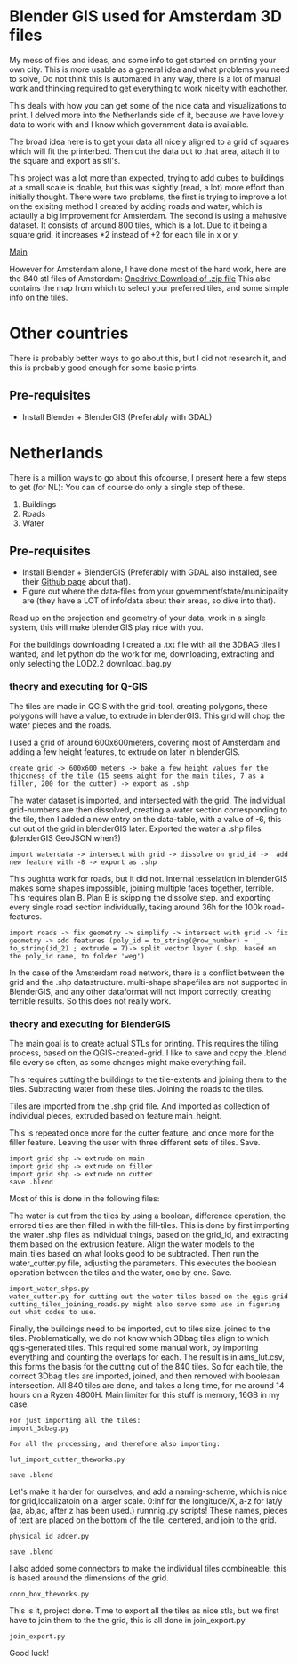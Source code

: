 # Blender GIS used for Amsterdam 3D files

My mess of files and ideas, and some info to get started on printing your own city. This is more usable as a general idea and what problems you need to solve, Do not think this is automated in any way, there is a lot of manual work and thinking required to get everything to work nicelty with eachother.

This deals with how you can get some of the nice data and visualizations to print. I delved more into the Netherlands side of it, because we have lovely data to work with and I know which government data is available. 

The broad idea here is to get your data all nicely aligned to a grid of squares which will fit the printerbed. Then cut the data out to that area, attach it to the square and export as stl's.

This project was a lot more than expected, trying to add cubes to buildings at a small scale is doable, but this was slightly (read, a lot) more effort than initially thought. There were two problems, the first is trying to improve a lot on the exisitng method I created by adding roads and water, which is actaully a big improvement for Amsterdam. The second is using a mahusive dataset. It consists of around 800 tiles, which is a lot. Due to it being a square grid, it increases *2 instead of +2 for each tile in x or y.


[Main](jurriandoornbos.github.com/blendergis_amsterdam_stl/imgs/overview.png)

However for Amsterdam alone, I have done most of the hard work, here are the 840 stl files of Amsterdam:
[Onedrive Download of .zip file](https://1drv.ms/u/s!AufxGaH9C4-Vgcx30R7lSQ14FjmNdA?e=1tjdWh)
This also contains the map from which to select your preferred tiles, and some simple info on the tiles.


# Other countries 
There is probably better ways to go about this, but I did not research it, and this is probably good enough for some basic prints.

## Pre-requisites
- Install Blender + BlenderGIS (Preferably with GDAL)

# Netherlands
There is a million ways to go about this ofcourse, I present here a few steps to get (for NL): 
You can of course do only a single step of these.

1. Buildings
2. Roads 
3. Water

## Pre-requisites
- Install Blender + BlenderGIS (Preferably with GDAL also installed, see their [Github page](https://github.com/domlysz/BlenderGIS/wiki/Install-and-usage) about that).
- Figure out where the data-files from your government/state/municipality are (they have a LOT of info/data about their areas, so dive into that).

Read up on the projection and geometry of your data, work in a single system, this will make blenderGIS play nice with you.

For the buildings downloading I created a .txt file with all the 3DBAG tiles I wanted, and let python do the work for me, downloading, extracting and only selecting the LOD2.2
    download_bag.py

### theory and executing for Q-GIS
The tiles are made in QGIS with the grid-tool, creating polygons, these polygons will have a value, to extrude in blenderGIS. This grid will chop the water pieces and the roads. 

I used a grid of around 600x600meters, covering most of Amsterdam and adding a few height features, to extrude on later in blenderGIS.

    create grid -> 600x600 meters -> bake a few height values for the thiccness of the tile (15 seems aight for the main tiles, 7 as a filler, 200 for the cutter) -> export as .shp

The water dataset is imported, and intersected with the grid, The individual grid-numbers are then dissolved, creating a water section corresponding to the tile, then I added a new entry on the data-table, with a value of -6, this cut out of the grid in blenderGIS later. Exported the water a .shp files (blenderGIS GeoJSON when?)

    import waterdata -> intersect with grid -> dissolve on grid_id ->  add new feature with -8 -> export as .shp

This oughtta work for roads, but it did not. Internal tesselation in blenderGIS makes some shapes impossible, joining multiple faces together, terrible. 
This requires plan B. Plan B is skipping the dissolve step. and exporting every single road section individually, taking around 36h for the 100k road-features.

    import roads -> fix geometry -> simplify -> intersect with grid -> fix geometry -> add features (poly_id = to_string(@row_number) + '_' to_string(id_2) ; extrude = 7)-> split vector layer (.shp, based on the poly_id name, to folder 'weg')

In the case of the Amsterdam road network, there is a conflict between the grid and the .shp datastructure. multi-shape shapefiles are not supported in BlenderGIS, and any other dataformat will not import correctly, creating terrible results. So this does not really work.

### theory and executing for BlenderGIS

The main goal is to create actual STLs for printing. This requires the tiling process, based on the QGIS-created-grid. I like to save and copy the .blend file every so often, as some changes might make everything fail.

This requires cutting the buildings to the tile-extents and joining them to the tiles. Subtracting water from these tiles. Joining the roads to the tiles.

Tiles are imported from the .shp grid file. And imported as collection of individual pieces, extruded based on feature main_height.

This is repeated once more for the cutter feature, and once more for the filler feature. Leaving the user with three different sets of tiles. Save.

    import grid shp -> extrude on main 
    import grid shp -> extrude on filler
    import grid shp -> extrude on cutter
    save .blend
Most of this is done in the following files:


The water is cut from the tiles by using a boolean, difference operation, the errored tiles are then filled in with the fill-tiles. 
This is done by first importing the water .shp files as individual things, based on the grid_id, and extracting them based on the extrusion feature. Align the water models to the main_tiles based on what looks good to be subtracted. 
Then run the water_cutter.py file, adjusting the parameters. This executes the boolean operation between the tiles and the water, one by one. Save.

    import_water_shps.py
    water_cutter.py for cutting out the water tiles based on the qgis-grid
    cutting_tiles_joining_roads.py might also serve some use in figuring out what codes to use.


Finally, the buildings need to be imported, cut to tiles size, joined to the tiles. Problematically,  we do not know which 3Dbag tiles align to which qgis-generated tiles. This required some manual work, by importing everything and counting the overlaps for each. The result is in ams_lut.csv, this forms the basis for the cutting out of the 840 tiles.
So for each tile, the correct 3Dbag tiles are imported, joined, and then removed with booleaan intersection. All 840 tiles are done, and takes a long time, for me around 14 hours on a Ryzen 4800H. Main limiter for this stuff is memory, 16GB in my case.

    For just importing all the tiles:
    import_3dbag.py
    
    For all the processing, and therefore also importing:

    lut_import_cutter_theworks.py
       
    save .blend

Let's make it harder for ourselves, and add a naming-scheme, which is nice for grid,localizatoin on a larger scale. 0:inf for the longitude/X, a-z for lat/y (aa, ab,ac, after z has been used.)
runnnig .py scripts! These names, pieces of text are placed on the bottom of the tile, centered, and join to the grid.

    physical_id_adder.py

    save .blend

I also added some connectors to make the individual tiles combineable, this is based around the dimensions of the grid.

    conn_box_theworks.py


This is it, project done. Time to export all the tiles as nice stls, but we first have to join them to the the grid, this is all done in join_export.py

    join_export.py

Good luck!